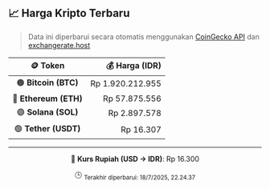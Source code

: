 

<!-- HARGA_KRIPTO -->
## 📈 Harga Kripto Terbaru

> Data ini diperbarui secara otomatis menggunakan [CoinGecko API](https://www.coingecko.com/) dan [exchangerate.host](https://exchangerate.host/)

<div align="center">

| 🪙 Token | 💰 Harga (IDR) |
|:------:|---------------:|
| 🟠 **Bitcoin (BTC)**   | Rp 1.920.212.955 |
| 🔵 **Ethereum (ETH)**  | Rp 57.875.556 |
| 🟣 **Solana (SOL)**    | Rp 2.897.578 |
| 🟢 **Tether (USDT)**   | Rp 16.307 |

---

💱 **Kurs Rupiah (USD → IDR)**: Rp 16.300

🕒 <sub>Terakhir diperbarui: 18/7/2025, 22.24.37</sub>

</div>
<!-- /HARGA_KRIPTO -->